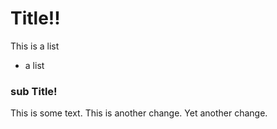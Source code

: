 # Title!!
This is a list
* a list
### sub Title!
This is some text.
This is another change. Yet another change.